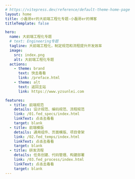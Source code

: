 ```yaml
---
# https://vitepress.dev/reference/default-theme-home-page
layout: home
title: 小磊哥er的大前端工程化专题-小磊哥er的博客
titleTemplate: false

hero:
  name: 大前端工程化专题
  # text: Engineering专题
  tagline: 大前端工程化，制定规范和流程提升开发效率
  image:
    src: index.png
    alt: 大前端工程化专题
  actions:
    - theme: brand
      text: 快去看看
      link: /preface.html
    - theme: alt
      text: 返回主站
      link: https://www.yzsunlei.com

features:
  - title: 前端规范
    details: 设计规范、编码规范、流程规范
    link: /01.fed_specs/index.html
    linkText: 点击去看看
    target: blank
  - title: 前端模版
    details: 通用组件、页面模版、项目骨架
    link: /02.fed_temps/index.html
    linkText: 点击去看看
    target: blank
  - title: 研发流程
    details: 任务创建、代码管理、构建部署
    link: /03.fed_process/index.html
    linkText: 点击去看看
    target: blank
---
```

